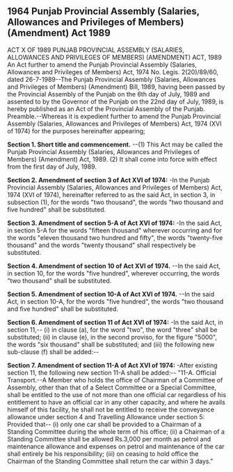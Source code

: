 ## 1964 Punjab Provincial Assembly (Salaries, Allowances and Privileges of Members) (Amendment) Act 1989
 
ACT X OF 1989
PUNJAB PROVINCIAL ASSEMBLY (SALARIES, ALLOWANCES AND PRIVILEGES OF MEMBERS) (AMENDMENT) ACT, 1989
An Act further to amend the Punjab Provincial Assembly (Salaries, Allowances and Privileges of Members) Act, 1974
No. Legis. 2(20)/89/60, dated 26-7-1989--The Punjab Provincial Assembly (Salaries, Allowances and Privileges of Members) (Amendment) Bill, 1989, having been passed by the Provincial Assembly of the Punjab on the 6th day of July, 1989 and assented to by the Governor of the Punjab on the 22nd day of July, 1989, is hereby published as an Act of the Provincial Assembly of the Punjab.
Preamble.--Whereas it is expedient further to amend the Punjab Provincial Assembly (Salaries, Allowances and Privileges of Members) Act, 1974 (XVI of 1974) for the purposes hereinafter appearing;

**Section 1. Short title and commencement.**
--(1) This Act may be called the Punjab Provincial Assembly (Salaries, Allowances and Privileges of Members) (Amendment) Act, 1989.
   (2) It shall come into force with effect from the first day of July, 1989.

 

**Section 2. Amendment of section 3 of Act XVI of 1974:**
 -In the Punjab Provincial Assembly (Salaries, Allowances and Privileges of Members) Act, 1974 (XVI of 1974), hereinafter referred to as the said Act, in section 3, in subsection (1), for the words "two thousand", the words "two thousand and five hundred" shall be substituted.

 

**Section 3. Amendment of section 5-A of Act XVI of 1974:**
 -In the said Act, in section 5-A for the words "fifteen thousand" wherever occurring and for the words "eleven thousand two hundred and fifty", the words "twenty-five thousand" and the words "twenty thousand" shall respectively be substituted.

 

**Section 4. Amendment of section 10 of Act XVI of 1974.**
--In the said Act, in section 10, for the words "five hundred", wherever occurring, the words "two thousand" shall be substituted.

 

**Section 5. Amendment of section 10-A of Act XVI of 1974.**
--In the said Act, in section 10-A, for the words "five hundred", the words "two thousand and five hundred" shall be substituted.

 

**Section 6. Amendment of section 11 of Act XVI of 1974:**
 -In the said Act, in section 11,--
   (i) in clause (a), for the word "two", the word "three" shall be substituted;
   (ii) in clause (e), in the second proviso, for the figure "5000", the words "six thousand" shall be substituted; and
   (iii) the following new sub-clause (f) shall be added:--

 

**Section 7. Amendment of section 11-A of Act XVI of 1974:**
 -After existing section 11, the following new section 11-A shall be added:--
   "11-A. Official Transport.--A Member who holds the office of Chairman of a Committee of Assembly, other than that of a Select Committee or a Special Committee, shall be entitled to the use of not more than one official car regardless of his entitlement to have an official car in any other capacity, and where he avails himself of this facility, he shall not be entitled to receive the conveyance allowance under section 4 and Travelling Allowance under section 5:
   Provided that--
   (i) only one car shall be provided to a Chairman of a Standing Committee during the whole term of his office;
   (ii) a Chairman of a Standing Committee shall be allowed Rs.3,000 per month as petrol and maintenance allowance and expenses on petrol and maintenance of the car shall entirely be his responsibility;
   (iii) on ceasing to hold office the Chairman of the Standing Committee shall return the car within 3 days."

